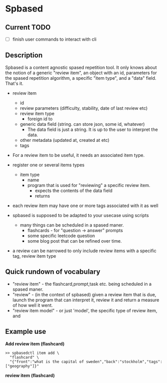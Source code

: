 # Spbased

## Current TODO

- [ ] finish user commands to interact with cli

## Description


Spbased is a content agnostic spased repetition tool. It only knows about the notion of a
generic "review item", an object with an id, parameters for the spased repetition algorithm,
a specific "item type", and a "data" field. That's it. 

- review item
  - id
  - review parameters (difficulty, stability, date of last review etc)
  - review item type
    - foreign id to 
  - generic data field (string. can store json, some id, whatever)
    - The data field is just a string. It is up to the user to interpret the data.
  - other metadata (updated at, created at etc)
  - tags

- For a review item to be useful, it needs an associated item type.

- register one or several items types
  - item type
    - name
    - program that is used for "reviewing" a specific review item.
      - expects the contents of the data field
      - returns 

- each review item may have one or more tags associated with it as well

- spbased is supposed to be adapted to your usecase using scripts
  - many things can be scheduled in a spased maner.
    - flashcards - for "question -> answer" prompts
    - some specific leetcode question
    - some blog post that can be refined over time.

- a review can be narrowed to only include review items with a specific tag, review item type


## Quick rundown of vocabulary

- "review item" - the flashcard,prompt,task etc. being scheduled in a spased maner.
- "review" - (in the context of spbased) given a review item that is due, launch the program that can interpret it, review it and return a measure of how well it went.
- "review item model" - or just 'model', the specific type of review item, and 

## Example use

**Add review item (flashcard)**
```
>> spbasedctl item add \
  "flashcard" \
  "{"front":"what is the capital of sweden","back":"stockholm","tags":["geography"]}"
```

**review item (flashcard)**

